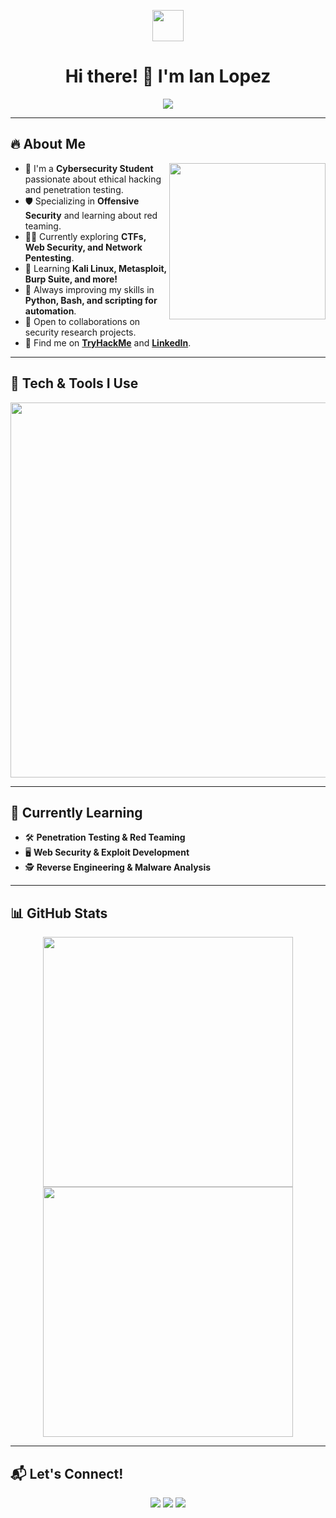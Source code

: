 <!-- Encabezado centrado con una imagen animada -->
<p align="center">
  <img src="https://github.com/7oSkaaa/7oSkaaa/blob/main/Images/about_me.gif?raw=true" width="50px">
</p>

<h1 align="center">Hi there! 👋 I'm Ian Lopez</h1>

<p align="center">
  <img src="https://readme-typing-svg.herokuapp.com?font=Time+New+Roman&color=%23C8BE25&size=25&center=true&vCenter=true&width=600&height=100&lines=Cybersecurity+Student;Specializing+in+Offensive+Security;Passionate+about+Challenges">
</p>

---

 ## 🔥 **About Me**

<picture>
  <img align="right" src="https://github.com/7oSkaaa/7oSkaaa/blob/main/Images/Right_Side.gif?raw=true" width="250px">
</picture>

- 🏫 I'm a **Cybersecurity Student** passionate about ethical hacking and penetration testing.  
- 🛡️ Specializing in **Offensive Security** and learning about red teaming.  
- 🕵️‍♂️ Currently exploring **CTFs, Web Security, and Network Pentesting**.  
- 📖 Learning **Kali Linux, Metasploit, Burp Suite, and more!**  
- 🎯 Always improving my skills in **Python, Bash, and scripting for automation**.  
- 🤝 Open to collaborations on security research projects.  
- 📌 Find me on **[TryHackMe](https://tryhackme.com/p/carlosaltra)** and **[LinkedIn](https://linkedin.com/in/ian-nicolas-lopez-sanchez-793137340)**.  

---

## 🚀 **Tech & Tools I Use**  
<div align="center">
  <img src="https://skillicons.dev/icons?i=linux,bash,python,github,git,raspberrypi" width="600px">
</div>

---

## 🎯 **Currently Learning**  
- 🛠 **Penetration Testing & Red Teaming**  
- 🖥 **Web Security & Exploit Development**  
- 🕵️ **Reverse Engineering & Malware Analysis**  

---

## 📊 **GitHub Stats**  

<p align="center">
  <img src="https://github-readme-stats.vercel.app/api?username=carlosaltra&show_icons=true&theme=radical&hide_border=true&count_private=true" width="400px">
  <img src="https://github-readme-streak-stats.herokuapp.com/?user=carlosaltra&theme=radical&hide_border=true" width="400px">
</p>

---


## 📬 **Let's Connect!**  

<p align="center">
  <a href="https://linkedin.com/in/ian-nicolas-lopez-sanchez-793137340"><img src="https://img.shields.io/badge/LinkedIn-0077B5?style=for-the-badge&logo=linkedin&logoColor=white"></a>
  <a href="https://tryhackme.com/p/carlosaltra"><img src="https://img.shields.io/badge/TryHackMe-212C42?style=for-the-badge&logo=tryhackme&logoColor=white"></a>
  <a href="mailto:ianlopezsanchez@gmail.com"><img src="https://img.shields.io/badge/Email-D14836?style=for-the-badge&logo=gmail&logoColor=white"></a>
</p>
